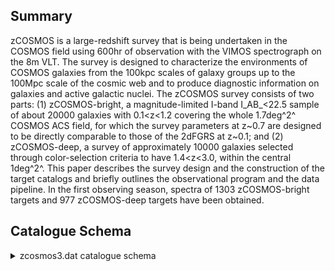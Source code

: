 ## Summary

zCOSMOS is a large-redshift survey that is being undertaken in the COSMOS field using 600hr of observation with the VIMOS spectrograph on the 8m VLT. The survey is designed to characterize the environments of COSMOS galaxies from the 100kpc scales of galaxy groups up to the 100Mpc scale of the cosmic web and to produce diagnostic information on galaxies and active galactic nuclei. The zCOSMOS survey consists of two parts: (1) zCOSMOS-bright, a magnitude-limited I-band I_AB_<22.5 sample of about 20000 galaxies with 0.1<z<1.2 covering the whole 1.7deg^2^ COSMOS ACS field, for which the survey parameters at z~0.7 are designed to be directly comparable to those of the 2dFGRS at z~0.1; and (2) zCOSMOS-deep, a survey of approximately 10000 galaxies selected through color-selection criteria to have 1.4<z<3.0, within the central 1deg^2^. This paper describes the survey design and the construction of the target catalogs and briefly outlines the observational program and the data pipeline. In the first observing season, spectra of 1303 zCOSMOS-bright targets and 977 zCOSMOS-deep targets have been obtained.

## Catalogue Schema

<details>
<summary>zcosmos3.dat catalogue schema</summary>

| Bytes   | Format   | Units   | Label    | Explanations                                  |
|:--------|:---------|:--------|:---------|:----------------------------------------------|
| 1- 6    | I6       | ---     | zCOSMOS  | [700137/960004] zCOSMOS identification number |
| 8- 17   | F10.6    | deg     | RAdeg    | Right ascension (J2000) (RAJ2000)             |
| 19- 26  | F8.6     | deg     | DEdeg    | Declination (J2000) (DEJ2000)                 |
| 28- 33  | F6.4     | ---     | z        | ?=- Redshift (REDSHIFT)                       |
| 35- 39  | F5.1     | ---     | CC       | Confidence class (CC) (1)                     |
| 41- 45  | F5.2     | mag     | Imag     | Selection mag F814W AB (IMAG_AB)              |
| 47- 48  | I2       | ---     | FlagS    | [-1/1] Flag for satisfying bright sample      |
| 50      | I1       | ---     | FlagX    | [0/2] Flag for X-ray selection (FLAG_X)       |
| 52      | I1       | ---     | FlagR    | [0/2] Flag for radio selection (FLAG_R)       |
| 54      | I1       | ---     | FlagUV   | [0/2] Flag for UV selection (FLAG_UV)         |
| 56-107  | A52      | ---     | FileName | Name of the spectrum fits file in             |

**Note**: Confidence Class (CC) defined as 3 digits (ab.c).

</details>
